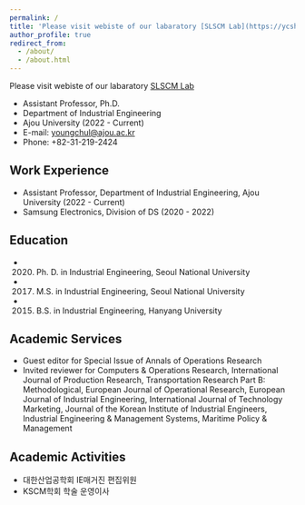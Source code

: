```yaml
---
permalink: /
title: 'Please visit webiste of our labaratory [SLSCM Lab](https://ycshin.oopy.io/)'
author_profile: true
redirect_from:
  - /about/
  - /about.html
---
```

Please visit webiste of our labaratory [SLSCM Lab](https://ycshin.oopy.io/)



* Assistant Professor, Ph.D.
* Department of Industrial Engineering
* Ajou University (2022 - Current)
* E-mail: youngchul@ajou.ac.kr
* Phone: +82-31-219-2424

## Work Experience
* Assistant Professor, Department of Industrial Engineering, Ajou University (2022 - Current)
* Samsung Electronics, Division of DS (2020 - 2022)

## Education
* 2020. Ph. D. in Industrial Engineering, Seoul National University
* 2017. M.S. in Industrial Engineering, Seoul National University
* 2015. B.S. in Industrial Engineering, Hanyang University

## Academic Services
* Guest editor for Special Issue of Annals of Operations Research
* Invited reviewer for Computers & Operations Research, International Journal of Production Research, Transportation Research Part B: Methodological, European Journal of Operational Research, European Journal of Industrial Engineering, International Journal of Technology Marketing, Journal of the Korean Institute of Industrial Engineers, Industrial Engineering & Management Systems, Maritime Policy & Management

## Academic Activities
* 대한산업공학회 IE매거진 편집위원
* KSCM학회 학술 운영이사